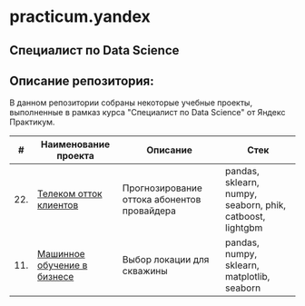 # practicum.yandex
## Специалист по Data Science
## Описание репозитория: 

В данном репозитории собраны некоторые учебные проекты, выполненные в рамказ курса "Специалист по Data Science" от Яндекс Практикум.


| #    | Наименование проекта                | Описание                                                     | Стек                                                         |
| ---- | ------------------------------------------------------------ | ------------------------------------------------------------ | ------------------------------------------------------------ |
| 22.   | [Телеком отток клиентов](https://github.com/m317ae/practicum.yandex/tree/main/%D0%A1%D0%BF%D1%80%D0%B8%D0%BD%D1%82%2022%2C%20%D0%B2%D1%8B%D0%BF%D1%83%D1%81%D0%BA%D0%BD%D0%BE%D0%B9%20%D1%82%D0%B5%D0%BB%D0%B5%D0%BA%D0%BE%D0%BC) |Прогнозирование оттока абонентов провайдера | pandas, sklearn, numpy, seaborn, phik, catboost, lightgbm |
| 11.   | [Машинное обучение в бизнесе](https://github.com/m317ae/practicum.yandex/tree/main/%D0%A1%D0%BF%D1%80%D0%B8%D0%BD%D1%82%2011%2C%20%D0%BC%D0%B0%D1%88%D0%B8%D0%BD%D0%BD%D0%BE%D0%B5%20%D0%BE%D0%B1%D1%83%D1%87%D0%B5%D0%BD%D0%B8%D0%B5%20%D0%B2%20%D0%B1%D0%B8%D0%B7%D0%BD%D0%B5%D1%81%D0%B5) |Выбор локации для скважины| pandas, numpy, sklearn, matplotlib, seaborn |

